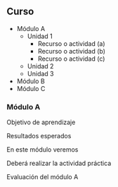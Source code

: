 ## Curso

* Módulo A
  * Unidad 1
    * Recurso o actividad (a)
    * Recurso o actividad (b)
    * Recurso o actividad (c)
  * Unidad 2
  * Unidad 3
* Módulo B
* Módulo C

### Módulo A

Objetivo de aprendizaje

Resultados esperados

En este módulo veremos

Deberá realizar la actividad práctica

Evaluación del módulo A